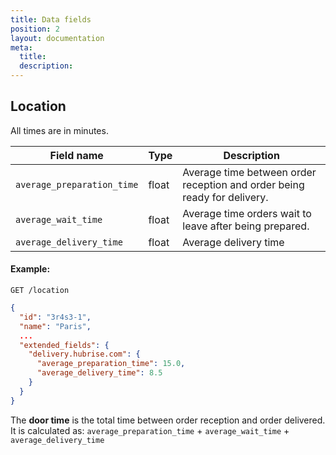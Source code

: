 ```yaml
---
title: Data fields
position: 2
layout: documentation
meta:
  title:
  description:
---
```


## Location

All times are in minutes.

| Field name | Type | Description |
| --- | --- | --- |
| `average_preparation_time` | float | Average time between order reception and order being ready for delivery. |
| `average_wait_time` | float | Average time orders wait to leave after being prepared. |
| `average_delivery_time` | float | Average delivery time |


#### Example:

`GET /location`

```json
{
  "id": "3r4s3-1",
  "name": "Paris",
  ...
  "extended_fields": {
    "delivery.hubrise.com": {
      "average_preparation_time": 15.0,
      "average_delivery_time": 8.5
    }
  }
}
```

The __door time__ is the total time between order reception and order delivered. It is calculated as: `average_preparation_time` + `average_wait_time` + `average_delivery_time`
